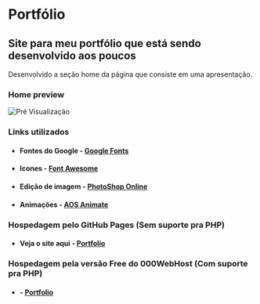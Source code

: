 # Portfólio
## Site para meu portfólio que está sendo desenvolvido aos poucos
Desenvolvido a seção home da página que consiste em uma apresentação.


### Home preview
![Pré Visualização](https://github.com/SilasRodrigues19/silasrodrigues19.github.io/blob/master/assets/img/preview.png)

### Links utilizados
* #### Fontes do Google - [Google Fonts](https://fonts.google.com/)
* #### Icones - [Font Awesome](https://fontawesome.com/)
* #### Edição de imagem - [PhotoShop Online](http://www.photoshoponline.net.br/)
* #### Animações - [AOS Animate](https://michalsnik.github.io/aos/)

### Hospedagem pelo GitHub Pages (Sem suporte pra PHP)
* #### Veja o site aqui - [Portfolio](https://silasrodrigues19.github.io)

### Hospedagem pela versão Free do 000WebHost (Com suporte pra PHP)
* ####  - [Portfolio](https://silasportfolio.000webhostapp.com/index.html)
